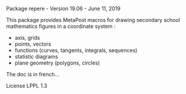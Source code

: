 Package repere - Version 19.06 - June 11, 2019

This package provides MetaPost macros for drawing sec­ondary school math­e­mat­ics figures in a coordinate system :
- axis, grids
- points, vectors
- functions (curves, tangents, integrals, sequences)
- statistic diagrams
- plane geometry (polygons, circles)

The doc is in french...

License LPPL 1.3

